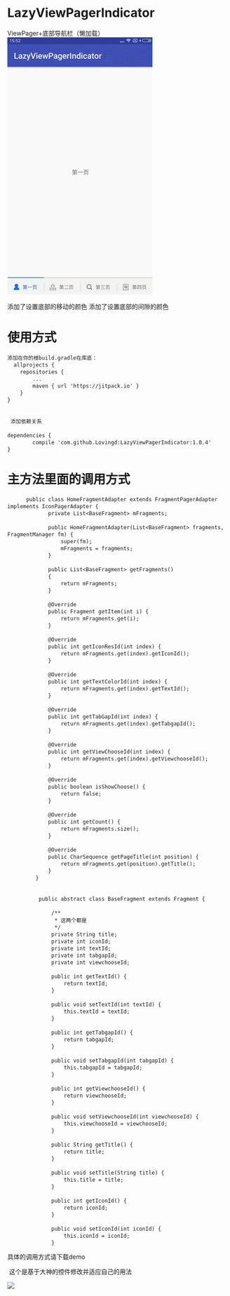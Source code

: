 # LazyViewPagerIndicator

ViewPager+底部导航栏（懒加载）
![](https://github.com/Lovingd/LazyViewPagerIndicator/blob/master/lazyViewpager.gif)


添加了设置底部的移动的颜色
添加了设置底部的间隙的颜色

# 使用方式 #
	添加在你的根build.gradle在库底：
      allprojects {
		repositories {
			...
			maven { url 'https://jitpack.io' }
		}
	}


     添加依赖关系

    dependencies {
	        compile 'com.github.Lovingd:LazyViewPagerIndicator:1.0.4'
	}

# 主方法里面的调用方式 #
          public class HomeFragmentAdapter extends FragmentPagerAdapter implements IconPagerAdapter {
                 private List<BaseFragment> mFragments;

                 public HomeFragmentAdapter(List<BaseFragment> fragments, FragmentManager fm) {
                     super(fm);
                     mFragments = fragments;
                 }

                 public List<BaseFragment> getFragments()
                 {
                     return mFragments;
                 }

                 @Override
                 public Fragment getItem(int i) {
                     return mFragments.get(i);
                 }

                 @Override
                 public int getIconResId(int index) {
                     return mFragments.get(index).getIconId();
                 }

                 @Override
                 public int getTextColorId(int index) {
                     return mFragments.get(index).getTextId();
                 }

                 @Override
                 public int getTabGapId(int index) {
                     return mFragments.get(index).getTabgapId();
                 }

                 @Override
                 public int getViewChooseId(int index) {
                     return mFragments.get(index).getViewchooseId();
                 }

                 @Override
                 public boolean isShowChoose() {
                     return false;
                 }

                 @Override
                 public int getCount() {
                     return mFragments.size();
                 }

                 @Override
                 public CharSequence getPageTitle(int position) {
                     return mFragments.get(position).getTitle();
                 }
             }


              public abstract class BaseFragment extends Fragment {

                  /**
                   * 这两个都是
                   */
                  private String title;
                  private int iconId;
                  private int textId;
                  private int tabgapId;
                  private int viewchooseId;

                  public int getTextId() {
                      return textId;
                  }

                  public void setTextId(int textId) {
                      this.textId = textId;
                  }

                  public int getTabgapId() {
                      return tabgapId;
                  }

                  public void setTabgapId(int tabgapId) {
                      this.tabgapId = tabgapId;
                  }

                  public int getViewchooseId() {
                      return viewchooseId;
                  }

                  public void setViewchooseId(int viewchooseId) {
                      this.viewchooseId = viewchooseId;
                  }

                  public String getTitle() {
                      return title;
                  }

                  public void setTitle(String title) {
                      this.title = title;
                  }

                  public int getIconId() {
                      return iconId;
                  }

                  public void setIconId(int iconId) {
                      this.iconId = iconId;
                  }

 具体的调用方式请下载demo

  这个是基于大神的控件修改并适应自己的用法

  [![](https://jitpack.io/v/Lovingd/LazyViewPagerIndicator.svg)](https://jitpack.io/#Lovingd/LazyViewPagerIndicator)
